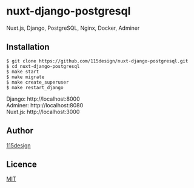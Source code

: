 # nuxt-django-postgresql
Nuxt.js, Django, PostgreSQL, Nginx, Docker, Adminer

## Installation

    $ git clone https://github.com/115design/nuxt-django-postgresql.git
    $ cd nuxt-django-postgresql
    $ make start
    $ make migrate
    $ make create_superuser
    $ make restart_django
		
Django: http://localhost:8000  
Adminer: http://localhost:8080  
Nuxt.js: http://localhost:3000

## Author

[115design](http://115design.main.jp/)

## Licence

[MIT](https://opensource.org/licenses/MIT)
